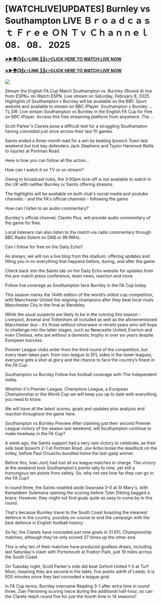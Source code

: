 # [WATCHLIVE]UPDATES] Burnley vs Southampton LIVE Ｂｒｏａｄｃａｓｔ Ｆｒｅｅ ＯＮ Ｔｖ Ｃｈａｎｎｅｌ 08． 08． 2025

**[➤►🌍📺📱👉LINK 🔴✅👉CLICK HERE TO WATCH LIVE NOW](https://mr-juniior.blogspot.com/2025/02/ef.html)**

**[➤►🌍📺📱👉LINK 🔴✅👉CLICK HERE TO WATCH LIVE NOW](https://mr-juniior.blogspot.com/2025/02/ef.html)**

[![](https://blogger.googleusercontent.com/img/b/R29vZ2xl/AVvXsEgw86QcRTQHa_0UF_R0Ce_BfmEP5mTpVruRVIlWCPMMqp8oWxkzZavuKovDSK7oHt7t7csMbgy3jKUoCHU7kED_YXGoogHBc3NxSi3Jurev7bBa3b51d-V1n3mFx857KlyS0FiziJpcUdJgJFovmDw3IASQPNDjw8eVi3p9JbVffFfUQEfkj3-qYllz/s686/soccer.gif)](https://mr-juniior.blogspot.com/2025/02/ef.html)

Stream the English FA Cup Match Southampton vs. Burnley (Round 4) live from ESPN+ on Watch ESPN. Live stream on Saturday, February 8, 2025. Highlights of Southampton v Burnley will be available on the BBC Sport website and available to stream on BBC iPlayer. Southampton v Burnley ... TL;DR: Live stream Southampton vs Burnley in the English FA Cup for free on BBC iPlayer. Access this free streaming platform from anywhere. The ...

Scott Parker's Clarets pose a difficult test for a struggling Southampton having conceded just once across their last 10 games.

Saints ended a three-month wait for a win by beating Ipswich Town last weekend but lost key defenders Jack Stephens and Taylor Harwood-Bellis to injuries at Portman Road.

Here is how you can follow all the action...

How can I watch it on TV or on stream?

Owing to broadcast rules, the 3:00pm kick-off is not available to watch in the UK with neither Burnley or Saints offering streams.

The highlights will be available on both club's social media and youtube channels - and the FA's official channels -  following the game.

How can I listen to an audio commentary?

Burnley's official channel, Clarets Plus, will provide audio commentary of the game for free.

Local listeners can also listen to the match via radio commentary through BBC Radio Solent on DAB or 96.1MHz.

Can I follow for free on the Daily Echo?

As always, we will run a live blog from the stadium, offering updates and filling you in on everything that happens before, during, and after the game.

Check back into the Saints tab on the Daily Echo website for updates from the pre-match press conference, team news, reaction and more.

Follow live coverage as Southampton face Burnley in the FA Cup today.

This season marks the 144th edition of the world’s oldest cup competition, with Manchester United the reigning champions after they beat local rivals Manchester City in the final at Wembley.

While the usual suspects are likely to be in the running this season - Liverpool, Arsenal and Tottenham all included as well as the aforementioned Manchester duo - it’s those without silverware in recent years who will hope to challenge into the latter stages, such as Newcastle United, Everton and even Chelsea, who are without a domestic trophy in over six years despite European success.

Premier League clubs enter from the third round of the competition, but every team takes part: from non-league to EFL sides in the lower leagues, everyone gets a shot at glory and the chance to face the country’s finest in the FA Cup.

Southampton vs Burnley
Follow live football coverage with The Independent today.

Whether it's Premier League, Champions League, a European Championship or the World Cup we will keep you up to date with everything you need to know.

We will have all the latest scores, goals and updates plus analysis and reaction throughout the game here.

Southampton vs Burnley Preview
After claiming just their second Premier League victory of the season last weekend, will Southampton continue to make headway in the FA Cup?

A week ago, the Saints support had a very rare victory to celebrate, as their side beat Ipswich 2-1 at Portman Road. Joe Aribo broke the deadlock on the volley, before Paul Onuachu bundled home the last-gasp winner.

Before this, Ivan Jurić had lost all six league matches in charge. The victory at the weekend took Southampton's points tally to nine, yet still a humungous ten points from safety. So, why not see how far they can go in the FA Cup?

In round three, the Saints swatted aside Swansea 3-0 at St Mary's, with Kamaldeen Sulemana opening the scoring before Tyler Dibling bagged a brace. However, they might not find goals quite as easy to come by in this round.

That's because Burnley travel to the South Coast boasting the meanest defence in the country, possibly on course to end the campaign with the best defence in English football history.

So far, the Clarets have conceded just nine goals in 31 EFL Championship matches, although they've only scored 37 times up the other end.

This is why ten of their matches have produced goalless draws, including last Saturday's clash with Portsmouth at Fratton Park, just 19 miles across the South Coast.

On Tuesday night, Scott Parker's side did beat Oxford United 1-0 at Turf Moor, meaning they are second in the table, five points adrift of Leeds. It is 820 minutes since they last conceded a league goal.

In FA Cup terms, Burnley overcame Reading 3-1 after extra time in round three, Zian Flemming scoring twice during the additional half-hour, so can the Clarets reach round five for just the fourth time in 14 seasons?
